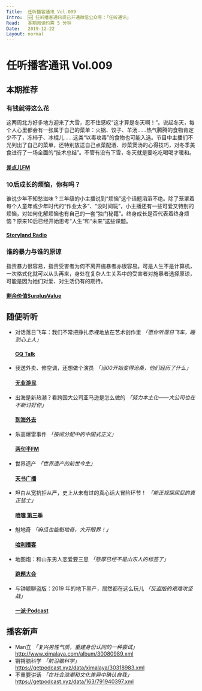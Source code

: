 ```yaml
---
Title:  任听播客通讯 Vol.009
Intro:  🆕 任听播客通讯现已开通微信公众号：「任听通讯」
Read:   本期阅读约需 5 分钟
Date:   2019-12-22
Layout: normal
---
```


# 任听播客通讯 Vol.009


## 本期推荐

### 有钱就得这么花
这两周北方好多地方迎来了大雪，忍不住感叹“这才算是冬天啊！”。说起冬天，每个人心里都会有一张属于自己的菜单：火锅、饺子、羊汤……热气腾腾的食物肯定少不了，冻柿子、冰棍儿……这类“以毒攻毒”的食物也可能入选。节目中主播们不光列出了自己的菜单，还特别放送自己点菜配酒、炒菜煲汤的心得技巧，对冬季美食进行了一场全面的“技术总结”。不管有没有下雪，冬天就是要吃吃喝喝才暖和。
#### [差点儿FM](http://rss.lizhi.fm/rss/137424910.xml)

### 10后成长的烦恼，你有吗？
谁说少年不知愁滋味？三年级的小主播说到“烦恼”这个话题滔滔不绝。除了笼罩着每个人童年或少年时代的“作业太多”、“没时间玩”，小主播还有一些可爱又特别的烦恼，对如何化解烦恼也有自己的一套“独门秘籍”。终身成长是否代表着终身烦恼？原来10后已经开始思考“人生”和“未来”这些课题。
#### [Storyland Radio](http://www.ximalaya.com/album/14170104.xml )

### 谁的暴力与谁的原谅
指责暴力很容易，指责受害者为何不离开施暴者亦很容易。可是人生不是计算机，一次格式化就可以从头再来，身处在复杂人生关系中的受害者对施暴者选择原谅，可能是因为她们对爱、对生活仍有的期待。
#### [剩余价值SurplusValue](https://feeds.fireside.fm/surplusvalue/rss)


## 随便听听

* 对话落日飞车：我们不常把挣扎赤裸地放在艺术创作里 _「愿你听落日飞车，睡到心上人」_
  #### [GQ Talk](https://getpodcast.xyz/data/qingting/318085.xml)
* 我送外卖、修空调，还想做个演员 _「当00开始变得沧桑，他们经历了什么」_
  #### [无业游民](https://theue.me/feed/podcast)
* 出海是新热潮？看跨国大公司亚马逊是怎么做的  _「努力本土化——大公司也在不断讨好你」_
  #### [到海外去](https://feeds.fireside.fm/chuhai/rss)
* 乐高爆雷事件 _「按闹分配中的中国式正义」_
  #### [两句半FM](https://getpodcast.xyz/data/ximalaya/3762426.xml)
* 世界遗产  _「世界遗产的前世今生」_
  #### [天书广播](https://getpodcast.xyz/data/ximalaya/2858591.xml)
* 坦白从宽抗拒从严，史上从未有过的真心话大冒险环节！ _「能正视屎尿屁的真正猛士」_
  #### [喷嚏 第三季](https://getpodcast.xyz/data/ximalaya/30014072.xml)
* 魁地奇  _「麻瓜也能魁地奇，大开眼界！」_
  #### [哈利播客](https://feeds.fireside.fm/hpup/rss )
* 地图炮：和山东男人恋爱要三思  _「憨厚已经不是山东人的标签了」_
  #### [跑题大会](http://www.ximalaya.com/album/14641355.xml)
* 与钟颖聊盗版：2019 年的地下黑产，居然都在这么玩儿 _「反盗版的艰难攻坚战」_
  #### [一派·Podcast](http://www.ximalaya.com/album/31769739.xml )


## 播客新声

* Man立  _「复兴男性气质，重建身份认同的一种尝试」_  
  http://www.ximalaya.com/album/30080989.xml
* 锵锵脑科学  _「前沿脑科学」_  
  https://getpodcast.xyz/data/ximalaya/30318983.xml
* 不重要讲话  _「在社会浪潮和文化差异中确认自我」_  
  https://getpodcast.xyz/data/163/791940397.xml
